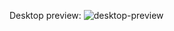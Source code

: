 Desktop preview:
![desktop-preview](https://user-images.githubusercontent.com/39274188/184494567-bec1be24-27f3-4aa0-8a85-08e16218e08f.jpg)
